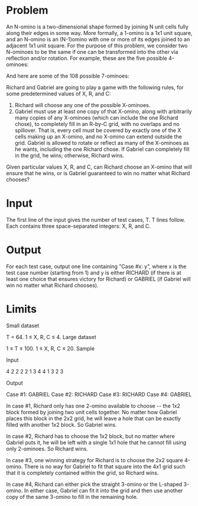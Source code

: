 # Problem

An N-omino is a two-dimensional shape formed by joining N unit cells fully along their edges in some way. More formally, a 1-omino is a 1x1 unit square, and an N-omino is an (N-1)omino with one or more of its edges joined to an adjacent 1x1 unit square. For the purpose of this problem, we consider two N-ominoes to be the same if one can be transformed into the other via reflection and/or rotation. For example, these are the five possible 4-ominoes:

And here are some of the 108 possible 7-ominoes:

Richard and Gabriel are going to play a game with the following rules, for some predetermined values of X, R, and C:

1. Richard will choose any one of the possible X-ominoes.
2. Gabriel must use at least one copy of that X-omino, along with arbitrarily many copies of any X-ominoes (which can include the one Richard chose), to completely fill in an R-by-C grid, with no overlaps and no spillover. That is, every cell must be covered by exactly one of the X cells making up an X-omino, and no X-omino can extend outside the grid. Gabriel is allowed to rotate or reflect as many of the X-ominoes as he wants, including the one Richard chose. If Gabriel can completely fill in the grid, he wins; otherwise, Richard wins.

Given particular values X, R, and C, can Richard choose an X-omino that will ensure that he wins, or is Gabriel guaranteed to win no matter what Richard chooses?

# Input

The first line of the input gives the number of test cases, T. T lines follow. Each contains three space-separated integers: X, R, and C.

# Output

For each test case, output one line containing "Case #x: y", where x is the test case number (starting from 1) and y is either RICHARD (if there is at least one choice that ensures victory for Richard) or GABRIEL (if Gabriel will win no matter what Richard chooses).

# Limits

Small dataset

T = 64.
1 ≤ X, R, C ≤ 4.
Large dataset

1 ≤ T ≤ 100.
1 ≤ X, R, C ≤ 20.
Sample

Input

4
2 2 2
2 1 3
4 4 1
3 2 3

Output

Case #1: GABRIEL
Case #2: RICHARD
Case #3: RICHARD
Case #4: GABRIEL

In case #1, Richard only has one 2-omino available to choose -- the 1x2 block formed by joining two unit cells together. No matter how Gabriel places this block in the 2x2 grid, he will leave a hole that can be exactly filled with another 1x2 block. So Gabriel wins.

In case #2, Richard has to choose the 1x2 block, but no matter where Gabriel puts it, he will be left with a single 1x1 hole that he cannot fill using only 2-ominoes. So Richard wins.

In case #3, one winning strategy for Richard is to choose the 2x2 square 4-omino. There is no way for Gabriel to fit that square into the 4x1 grid such that it is completely contained within the grid, so Richard wins.

In case #4, Richard can either pick the straight 3-omino or the L-shaped 3-omino. In either case, Gabriel can fit it into the grid and then use another copy of the same 3-omino to fill in the remaining hole.
